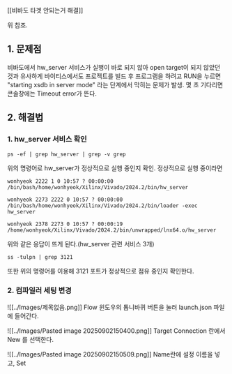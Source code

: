 
[[비바도 타겟 안되는거 해결]]

위 참조.


## 1. 문제점

비바도에서 hw_server 서비스가 실행이 바로 되지 않아 open target이 되지 않았던 것과 유사하게 바이티스에서도 프로젝트를 빌드 후 프로그램을 하려고 RUN을 누르면 
"starting xsdb in server mode" 라는 단계에서 막히는 문제가 발생.
몇 초 기다리면 콘솔창에는 Timeout error가 뜬다.


## 2. 해결법

### 1. hw_server 서비스 확인
```shell
ps -ef | grep hw_server | grep -v grep
```
위의 명령어로 hw_server가 정상적으로 실행 중인지 확인.
정상적으로 실행 중이라면 

```shell
wonhyeok 2222 1 0 10:57 ? 00:00:00 /bin/bash/home/wonhyeok/Xilinx/Vivado/2024.2/bin/hw_server
 
wonhyeok 2273 2222 0 10:57 ? 00:00:00 /bin/bash/home/wonhyeok/Xilinx/Vivado/2024.2/bin/loader -exec hw_server
  
wonhyeok 2378 2273 0 10:57 ? 00:00:19 /home/wonhyeok/Xilinx/Vivado/2024.2/bin/unwrapped/lnx64.o/hw_server
```
위와 같은 응답이 뜨게 된다.(hw_server 관련 서비스 3개)

```shell
ss -tulpn | grep 3121
```
또한 위의 명령어를 이용해 3121 포트가 정상적으로 점유 중인지 확인한다.
### 2. 컴파일러 세팅 변경

![[../Images/제목없음.png]]
Flow 윈도우의 톱니바퀴 버튼을 눌러 launch.json 파일에 들어간다.

![[../Images/Pasted image 20250902150400.png]]
Target Connection 란에서 New 를 선택한다.

![[../Images/Pasted image 20250902150509.png]]
Name란에 설정 이름을 넣고, Set 